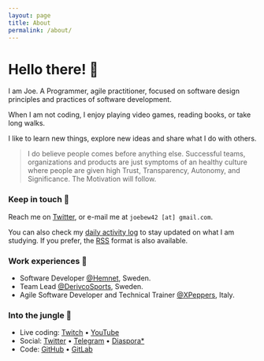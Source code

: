 ```yaml
---
layout: page
title: About
permalink: /about/
---
```


# Hello there! :wave:

I am Joe. A Programmer, agile practitioner, focused on software design principles and practices of software development.

When I am not coding, I enjoy playing video games, reading books, or take long walks.

I like to learn new things, explore new ideas and share what I do with others.

> I do believe people comes before anything else. Successful teams, organizations and products are just symptoms of an healthy culture where people are given high Trust, Transparency, Autonomy, and Significance. The Motivation will follow.

### Keep in touch :bookmark:

Reach me on [Twitter](https://twitter.com/joebew42), or e-mail me at `joebew42 [at] gmail.com`.

You can also check my [daily activity log](http://joebew42.github.io/events.xml) to stay updated on what I am studying. If you prefer, the [RSS](https://daily2rss.herokuapp.com/rss/?url=http://joebew42.github.io/events) format is also available.

### Work experiences :briefcase:

- Software Developer [@Hemnet](https://twitter.com/hemnet), Sweden.
- Team Lead [@DerivcoSports](https://twitter.com/derivcosports), Sweden.
- Agile Software Developer and Technical Trainer [@XPeppers](https://twitter.com/xpeppers), Italy.

### Into the jungle :palm_tree:

- Live coding: [Twitch](https://twitch.tv/programmingwithjoe) • [YouTube](https://www.youtube.com/channel/UCEt-X-5yZ86SYTNDbSQgVAQ)
- Social: [Twitter](https://twitter.com/joebew42) • [Telegram](https://t.me/joebew42) • [Diaspora\*](https://joindiaspora.com/people/fdc8e995614a2609)
- Code: [GitHub](https://github.com/joebew42) • [GitLab](https://gitlab.com/joebew42)
